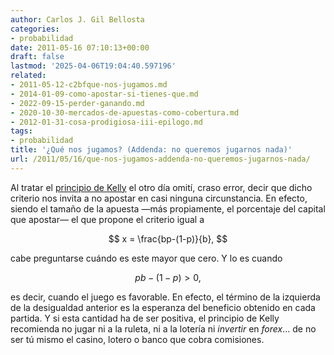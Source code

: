 ```yaml
---
author: Carlos J. Gil Bellosta
categories:
- probabilidad
date: 2011-05-16 07:10:13+00:00
draft: false
lastmod: '2025-04-06T19:04:40.597196'
related:
- 2011-05-12-c2bfque-nos-jugamos.md
- 2014-01-09-como-apostar-si-tienes-que.md
- 2022-09-15-perder-ganando.md
- 2020-10-30-mercados-de-apuestas-como-cobertura.md
- 2012-01-31-cosa-prodigiosa-iii-epilogo.md
tags:
- probabilidad
title: '¿Qué nos jugamos? (Addenda: no queremos jugarnos nada)'
url: /2011/05/16/que-nos-jugamos-addenda-no-queremos-jugarnos-nada/
---
```


Al tratar el [principio de Kelly](https://datanalytics.com/2011/05/12/que-nos-jugamos/) el otro día omití, craso error, decir que dicho criterio nos invita a no apostar en casi ninguna circunstancia. En efecto, siendo el tamaño de la apuesta —más propiamente, el porcentaje del capital que apostar— el que propone el criterio igual a



$$ x = \frac{bp-(1-p)}{b}, $$



cabe preguntarse cuándo es este mayor que cero. Y lo es cuando



$$pb - (1-p) > 0, $$



es decir, cuando el juego es favorable. En efecto, el término de la izquierda de la desigualdad anterior es la esperanza del beneficio obtenido en cada partida. Y si esta cantidad ha de ser positiva, el principio de Kelly recomienda no jugar ni a la ruleta, ni a la lotería ni _invertir_ en _forex_... de no ser tú mismo el casino, lotero o banco que cobra comisiones.